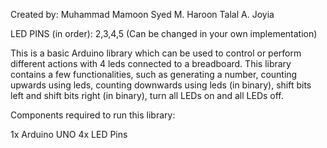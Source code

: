 Created by:
Muhammad Mamoon
Syed M. Haroon
Talal A. Joyia

LED PINS (in order): 2,3,4,5 (Can be changed in your own implementation)

This is a basic Arduino library which can be used to control or perform different actions with 4 leds connected to a breadboard. This library contains a few functionalities, such as generating a number, counting upwards using leds, counting downwards using leds (in binary),
shift bits left and shift bits right (in binary), turn all LEDs on and all LEDs off.

Components required to run this library:

1x Arduino UNO
4x LED Pins

